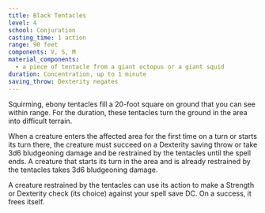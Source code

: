 ```yaml
---
title: Black Tentacles
level: 4
school: Conjuration
casting_time: 1 action
range: 90 feet
components: V, S, M
material_components:
  - a piece of tentacle from a giant octopus or a giant squid
duration: Concentration, up to 1 minute
saving_throw: Dexterity negates
---
```


Squirming, ebony tentacles fill a 20-foot square on ground that you can see within range. For the duration, these tentacles turn the ground in the area into difficult terrain.

When a creature enters the affected area for the first time on a turn or starts its turn there, the creature must succeed on a Dexterity saving throw or take 3d6 bludgeoning damage and be restrained by the tentacles until the spell ends. A creature that starts its turn in the area and is already restrained by the tentacles takes 3d6 bludgeoning damage.

A creature restrained by the tentacles can use its action to make a Strength or Dexterity check (its choice) against your spell save DC. On a success, it frees itself.
